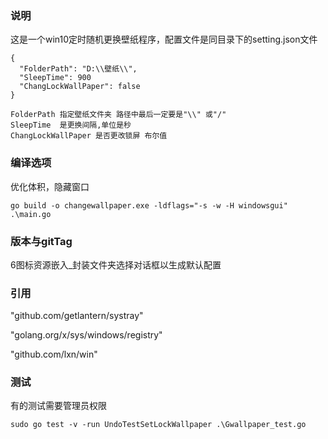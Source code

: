 ### 说明
这是一个win10定时随机更换壁纸程序，配置文件是同目录下的setting.json文件

```
{
  "FolderPath": "D:\\壁纸\\",
  "SleepTime": 900
  "ChangLockWallPaper": false
}

FolderPath 指定壁纸文件夹 路径中最后一定要是"\\" 或"/"
SleepTime  是更换间隔,单位是秒
ChangLockWallPaper 是否更改锁屏 布尔值
```

### 编译选项
优化体积，隐藏窗口
```shell
go build -o changewallpaper.exe -ldflags="-s -w -H windowsgui" .\main.go
```

### 版本与gitTag
6图标资源嵌入_封装文件夹选择对话框以生成默认配置


### 引用
"github.com/getlantern/systray"

"golang.org/x/sys/windows/registry"

"github.com/lxn/win"

### 测试
有的测试需要管理员权限

`sudo go test -v -run UndoTestSetLockWallpaper .\Gwallpaper_test.go`
